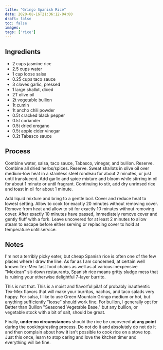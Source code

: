 ```yaml
---
title: "Gringo Spanish Rice"
date: 2020-08-16T21:36:12-04:00
draft: false
toc: false
images:
tags: ['rice']
---
```


## Ingredients

- 2 cups jasmine rice
- 2.5 cups water
- 1 cup loose salsa
- 0.25 cups taco sauce
- 3 cloves garlic, pressed
- 1 large shallot, diced
- 2T olive oil
- 2t vegetable bullion
- 1t cumin
- 1t ancho chili powder
- 0.5t cracked black pepper
- 0.5t coriander
- 0.5t dried oregano
- 0.5t apple cider vinegar
- 0.2t Tabasco sauce

## Process

Combine water, salsa, taco sauce, Tabasco, vinegar, and bullion. Reserve.
Combine all dried herbs/spices. Reserve. Sweat shallots in olive oil over
medium-low heat in a stainless steel rondeau for about 2 minutes, or just until
translucent. Add garlic and spice mixture and bloom while stirring in oil for
about 1 minute or until fragrant. Continuing to stir, add dry unrinsed rice and
toast in oil for about 1 minute.

Add liquid mixture and bring to a gentle boil. Cover and reduce heat to lowest
setting. Allow to cook for exactly 20 minutes without removing cover. Remove
from heat and allow to sit for exactly 10 minutes without removing cover.
After exactly 10 minutes have passed, immediately remove cover and gently fluff
with a fork. Leave uncovered for at least 2 minutes to allow steam to escape
before either serving or replacing cover to hold at temperature until service.

## Notes

I'm not a terribly picky eater, but cheap Spanish rice is often one of the few
places where I draw the line. As far as I am concerned, at certain well known
Tex-Mex fast food chains as well as at various inexpensive "Mexican" sit-down
restaurants, Spanish rice means gritty sludge mess that is ruining your
otherwise delightful 7-layer burrito.

This is not that. This is a moist and flavorful pilaf of probably inauthentic
Tex-Mex flavors that will make your burritos, nachos, and taco salads very
happy. For salsa, I like to use Green Mountain Gringo medium or hot, but
anything sufficiently "loose" should work fine. For bullion, I generally opt
for Better than Bullion "Seasoned Vegetable Base," but any bullion, or
vegetable stock with a bit of salt, should be great.

Finally, **under no circumstances** should the rice be uncovered **at any
point** during the cooking/resting process. Do not do it and absolutely do not
do it and then complain about how it isn't possible to cook rice on a stove
top. Just this once, learn to stop caring and love the kitchen timer and
everything will be fine.
